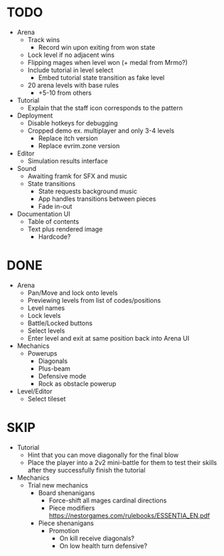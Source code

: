 # TODO
- Arena
    - Track wins
        - Record win upon exiting from won state
    - Lock level if no adjacent wins
    - Flipping mages when level won (+ medal from Mrmo?)
    - Include tutorial in level select
        - Embed tutorial state transition as fake level
    - 20 arena levels with base rules
        - +5-10 from others
- Tutorial
    - Explain that the staff icon corresponds to the pattern
- Deployment
    - Disable hotkeys for debugging
    - Cropped demo ex. multiplayer and only 3-4 levels
        - Replace itch version
        - Replace evrim.zone version
- Editor
    - Simulation results interface
- Sound
    - Awaiting framk for SFX and music
    - State transitions
        - State requests background music
        - App handles transitions between pieces
        - Fade in-out
- Documentation UI
    - Table of contents
    - Text plus rendered image
        - Hardcode?

# DONE

- Arena
    - Pan/Move and lock onto levels
    - Previewing levels from list of codes/positions
    - Level names
    - Lock levels
    - Battle/Locked buttons
    - Select levels
    - Enter level and exit at same position back into Arena UI
- Mechanics
    - Powerups
        - Diagonals
        - Plus-beam
        - Defensive mode
        - Rock as obstacle powerup
- Level/Editor
    - Select tileset

# SKIP

- Tutorial
    - Hint that you can move diagonally for the final blow
    - Place the player into a 2v2 mini-battle for them to test their skills after they successfully finish the tutorial
- Mechanics
    - Trial new mechanics
        - Board shenanigans
            - Force-shift all mages cardinal directions
            - Piece modifiers https://nestorgames.com/rulebooks/ESSENTIA_EN.pdf
        - Piece shenanigans
            - Promotion
                - On kill receive diagonals?
                - On low health turn defensive?